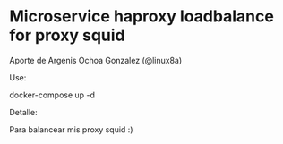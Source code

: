 # Microservice haproxy loadbalance for proxy squid

Aporte de Argenis Ochoa Gonzalez (@linux8a)

Use:

docker-compose up -d

Detalle:

Para balancear mis proxy squid :)
